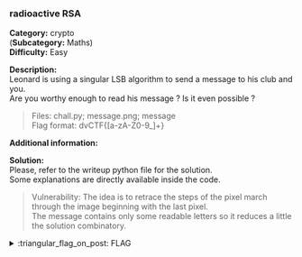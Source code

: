 ### radioactive RSA
**Category:** crypto  
(**Subcategory:** Maths)  
**Difficulty:** Easy  
  
**Description:**  
Leonard is using a singular LSB algorithm to send a message to his club and you.  
Are you worthy enough to read his message ? Is it even possible ?  

> Files: chall.py; message.png; message  
> Flag format: dvCTF{[a-zA-Z0-9_]+}  

**Additional information:**  
  

**Solution:**  
Please, refer to the writeup python file for the solution.  
Some explanations are directly available inside the code.  

> Vulnerability: The idea is to retrace the steps of the pixel march through the image beginning with the last pixel.  
> The message contains only some readable letters so it reduces a little the solution combinatory.  
  
<details>
  <summary>:triangular_flag_on_post: FLAG</summary>

  ```
  dvCTF{W3lc0m3_4ll_T0_Cr9pt0gr4ph9}
  ```
</details>
